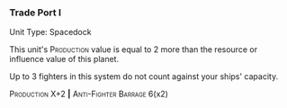 ### **Trade Port I**

Unit Type: Spacedock 

This unit's <span style="font-variant:small-caps;">Production</span> value is equal to 2 more than the resource or influence value of this planet.

Up to 3 fighters in this system do not count against your ships' capacity.

 <span style="font-variant:small-caps;">Production</span> X+2 __|__ <span style="font-variant:small-caps;">Anti-Fighter Barrage</span> 6(x2)